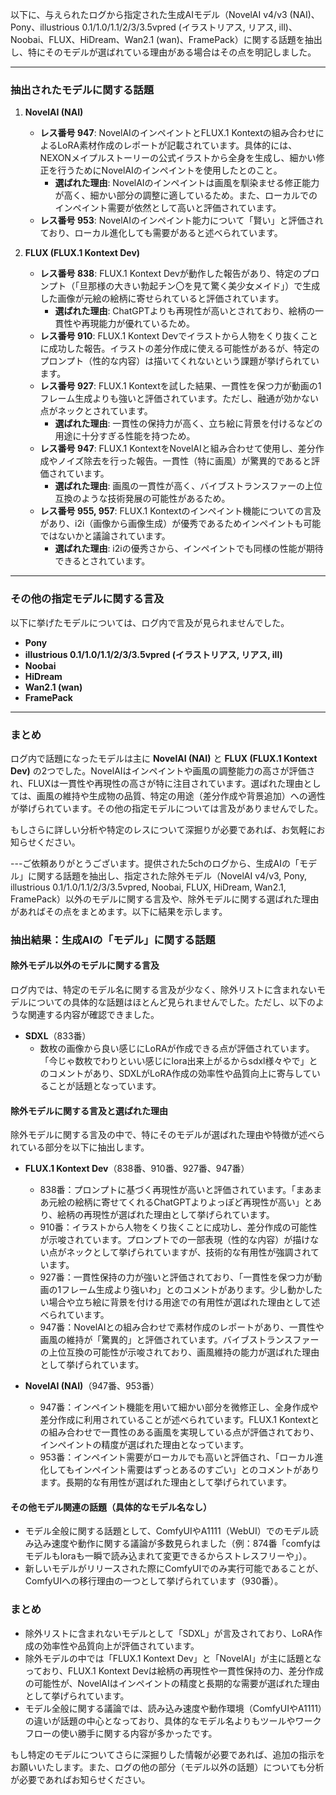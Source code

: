 以下に、与えられたログから指定された生成AIモデル（NovelAI v4/v3 (NAI)、Pony、illustrious 0.1/1.0/1.1/2/3/3.5vpred (イラストリアス, リアス, ill)、Noobai、FLUX、HiDream、Wan2.1 (wan)、FramePack）に関する話題を抽出し、特にそのモデルが選ばれている理由がある場合はその点を明記しました。

---

### 抽出されたモデルに関する話題

1. **NovelAI (NAI)**  
   - **レス番号 947**: NovelAIのインペイントとFLUX.1 Kontextの組み合わせによるLoRA素材作成のレポートが記載されています。具体的には、NEXONメイプルストーリーの公式イラストから全身を生成し、細かい修正を行うためにNovelAIのインペイントを使用したとのこと。  
     - **選ばれた理由**: NovelAIのインペイントは画風を馴染ませる修正能力が高く、細かい部分の調整に適しているため。また、ローカルでのインペイント需要が依然として高いと評価されています。
   - **レス番号 953**: NovelAIのインペイント能力について「賢い」と評価されており、ローカル進化しても需要があると述べられています。

2. **FLUX (FLUX.1 Kontext Dev)**  
   - **レス番号 838**: FLUX.1 Kontext Devが動作した報告があり、特定のプロンプト（「旦那様の大きい勃起チン〇を見て驚く美少女メイド」）で生成した画像が元絵の絵柄に寄せられていると評価されています。  
     - **選ばれた理由**: ChatGPTよりも再現性が高いとされており、絵柄の一貫性や再現能力が優れているため。
   - **レス番号 910**: FLUX.1 Kontext Devでイラストから人物をくり抜くことに成功した報告。イラストの差分作成に使える可能性があるが、特定のプロンプト（性的な内容）は描いてくれないという課題が挙げられています。
   - **レス番号 927**: FLUX.1 Kontextを試した結果、一貫性を保つ力が動画の1フレーム生成よりも強いと評価されています。ただし、融通が効かない点がネックとされています。  
     - **選ばれた理由**: 一貫性の保持力が高く、立ち絵に背景を付けるなどの用途に十分すぎる性能を持つため。
   - **レス番号 947**: FLUX.1 KontextをNovelAIと組み合わせて使用し、差分作成やノイズ除去を行った報告。一貫性（特に画風）が驚異的であると評価されています。  
     - **選ばれた理由**: 画風の一貫性が高く、バイブストランスファーの上位互換のような技術発展の可能性があるため。
   - **レス番号 955, 957**: FLUX.1 Kontextのインペイント機能についての言及があり、i2i（画像から画像生成）が優秀であるためインペイントも可能ではないかと議論されています。  
     - **選ばれた理由**: i2iの優秀さから、インペイントでも同様の性能が期待できるとされています。

---

### その他の指定モデルに関する言及
以下に挙げたモデルについては、ログ内で言及が見られませんでした。
- **Pony**
- **illustrious 0.1/1.0/1.1/2/3/3.5vpred (イラストリアス, リアス, ill)**
- **Noobai**
- **HiDream**
- **Wan2.1 (wan)**
- **FramePack**

---

### まとめ
ログ内で話題になったモデルは主に **NovelAI (NAI)** と **FLUX (FLUX.1 Kontext Dev)** の2つでした。NovelAIはインペイントや画風の調整能力の高さが評価され、FLUXは一貫性や再現性の高さが特に注目されています。選ばれた理由としては、画風の維持や生成物の品質、特定の用途（差分作成や背景追加）への適性が挙げられています。その他の指定モデルについては言及がありませんでした。

もしさらに詳しい分析や特定のレスについて深掘りが必要であれば、お気軽にお知らせください。

---ご依頼ありがとうございます。提供された5chのログから、生成AIの「モデル」に関する話題を抽出し、指定された除外モデル（NovelAI v4/v3, Pony, illustrious 0.1/1.0/1.1/2/3/3.5vpred, Noobai, FLUX, HiDream, Wan2.1, FramePack）以外のモデルに関する言及や、除外モデルに関する選ばれた理由があればその点をまとめます。以下に結果を示します。

### 抽出結果：生成AIの「モデル」に関する話題

#### 除外モデル以外のモデルに関する言及
ログ内では、特定のモデル名に関する言及が少なく、除外リストに含まれないモデルについての具体的な話題はほとんど見られませんでした。ただし、以下のような関連する内容が確認できました。

- **SDXL**（833番）
  - 数枚の画像から良い感じにLoRAが作成できる点が評価されています。「今じゃ数枚でわりといい感じにlora出来上がるからsdxl様々やで」とのコメントがあり、SDXLがLoRA作成の効率性や品質向上に寄与していることが話題となっています。

#### 除外モデルに関する言及と選ばれた理由
除外モデルに関する言及の中で、特にそのモデルが選ばれた理由や特徴が述べられている部分を以下に抽出します。

- **FLUX.1 Kontext Dev**（838番、910番、927番、947番）
  - 838番：プロンプトに基づく再現性が高いと評価されています。「まあまあ元絵の絵柄に寄せてくれるChatGPTよりよっぽど再現性が高い」とあり、絵柄の再現性が選ばれた理由として挙げられています。
  - 910番：イラストから人物をくり抜くことに成功し、差分作成の可能性が示唆されています。プロンプトでの一部表現（性的な内容）が描けない点がネックとして挙げられていますが、技術的な有用性が強調されています。
  - 927番：一貫性保持の力が強いと評価されており、「一貫性を保つ力が動画の1フレーム生成より強いわ」とのコメントがあります。少し動かしたい場合や立ち絵に背景を付ける用途での有用性が選ばれた理由として述べられています。
  - 947番：NovelAIとの組み合わせで素材作成のレポートがあり、一貫性や画風の維持が「驚異的」と評価されています。バイブストランスファーの上位互換の可能性が示唆されており、画風維持の能力が選ばれた理由として挙げられています。

- **NovelAI (NAI)**（947番、953番）
  - 947番：インペイント機能を用いて細かい部分を微修正し、全身作成や差分作成に利用されていることが述べられています。FLUX.1 Kontextとの組み合わせで一貫性のある画風を実現している点が評価されており、インペイントの精度が選ばれた理由となっています。
  - 953番：インペイント需要がローカルでも高いと評価され、「ローカル進化してもインペイント需要はずっとあるのすごい」とのコメントがあります。長期的な有用性が選ばれた理由として挙げられています。

#### その他モデル関連の話題（具体的なモデル名なし）
- モデル全般に関する話題として、ComfyUIやA1111（WebUI）でのモデル読み込み速度や動作に関する議論が多数見られました（例：874番「comfyはモデルもloraも一瞬で読み込まれて変更できるからストレスフリーや」）。
- 新しいモデルがリリースされた際にComfyUIでのみ実行可能であることが、ComfyUIへの移行理由の一つとして挙げられています（930番）。

### まとめ
- 除外リストに含まれないモデルとして「SDXL」が言及されており、LoRA作成の効率性や品質向上が評価されています。
- 除外モデルの中では「FLUX.1 Kontext Dev」と「NovelAI」が主に話題となっており、FLUX.1 Kontext Devは絵柄の再現性や一貫性保持の力、差分作成の可能性が、NovelAIはインペイントの精度と長期的な需要が選ばれた理由として挙げられています。
- モデル全般に関する議論では、読み込み速度や動作環境（ComfyUIやA1111）の違いが話題の中心となっており、具体的なモデル名よりもツールやワークフローの使い勝手に関する内容が多かったです。

もし特定のモデルについてさらに深掘りした情報が必要であれば、追加の指示をお願いいたします。また、ログの他の部分（モデル以外の話題）についても分析が必要であればお知らせください。